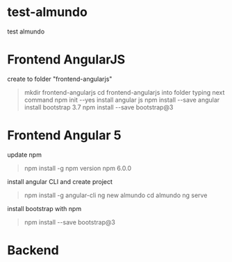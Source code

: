 # test-almundo
test almundo

# Frontend AngularJS
create to folder "frontend-angularjs"
> mkdir frontend-angularjs
> cd frontend-angularjs
into folder typing next command
> npm init --yes
install angular js
> npm install --save angular
install bootstrap 3.7
> npm install --save bootstrap@3




# Frontend Angular 5
update npm
> npm install -g npm
version npm 6.0.0


install angular CLI and create project
> npm install -g angular-cli
> ng new almundo
> cd almundo
> ng serve

install bootstrap with npm
> npm install --save bootstrap@3


# Backend